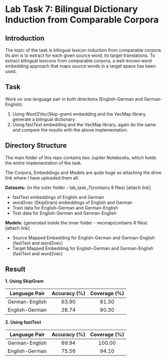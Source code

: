 # Lab Task 7: Bilingual Dictionary Induction from Comparable Corpora



## Introduction

The topic of the task is bilingual lexicon induction from comparable corpora. Its aim is to extract for each given source word, its target translations.
To extract bilingual lexicons from comparable corpora, a well-known word embedding approach that maps source words in a target space has been used.

## Task

Work on one language pair in both directions (English-German and German-English):
1. Using Word2Vec(Skip-gram) embedding and the VecMap library, generate a bilingual dictionary.
2. Using fastText embedding and the VecMap library, again do the same and compare the results with the above implementation.

## Directory Structure

The main folder of this repo contains two Jupiter Notebooks, which holds the entire implementation of the task.

The Corpora, Embeddings and Models are quite huge so attaching the drive link where I have uploaded them all.

**Datasets:** (in the outer folder - lab_task_7(contains 8 files)
[attach link]
- fastText embeddings of English and German
- word2vec (SkipGram) embeddings of English and German
- Train data for English-German and German-English
- Test data for English-German and German-English

**Models:** (generated inside the inner folder - vecmap(contains 8 files)
[attach link]
- Source Mapped Embedding for English-German and German-English (fastText and word2vec)
- Target Mapped Embedding for English-German and German-English (fastText and word2vec)


## Result

**1. Using SkipGram**

| Language Pair | Accuracy (%) | Coverage (%) | 
|:---:|:---:|:---:|
| German-English | 63.90 | 81.30 | 
| English-German | 28.74 | 90.30 | 

**2. Using fastText**

| Language Pair | Accuracy (%) | Coverage (%) | 
|:---:|:---:|:---:|
| German-English | 69.94 | 100.00 | 
| English-German | 75.56 | 94.10 |
